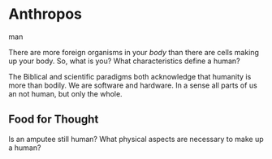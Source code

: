 # Anthropos

man


There are more foreign organisms in your _body_ than there are cells making up your body.
So, what is you?
What characteristics define a human?

The Biblical and scientific paradigms both acknowledge that humanity is more than bodily.
We are software and hardware.
In a sense all parts of us an not human, but only the whole.


## Food for Thought

Is an amputee still human?  What physical aspects are necessary to make up a human?


